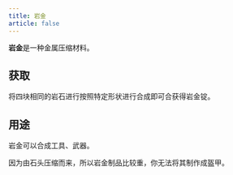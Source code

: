 ```yaml
---
title: 岩金
article: false
---
```

**岩金**是一种金属压缩材料。

## 获取
将四块相同的岩石进行按照特定形状进行合成即可合获得岩金锭。

## 用途
岩金可以合成工具、武器。

因为由石头压缩而来，所以岩金制品比较重，你无法将其制作成盔甲。
